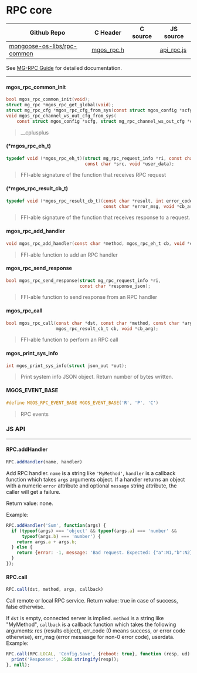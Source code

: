 # RPC core
| Github Repo | C Header | C source  | JS source |
| ----------- | -------- | --------  | ----------------- |
| [mongoose-os-libs/rpc-common](https://github.com/mongoose-os-libs/rpc-common) | [mgos_rpc.h](https://github.com/mongoose-os-libs/rpc-common/tree/master/include/mgos_rpc.h) | &nbsp;  | [api_rpc.js](https://github.com/mongoose-os-libs/rpc-common/tree/master/mjs_fs/api_rpc.js)         |



See [MG-RPC Guide](https://mongoose-os.com/docs/userguide/rpc.md)
for detailed documentation.


 ----- 
#### mgos_rpc_common_init

```c
bool mgos_rpc_common_init(void);
struct mg_rpc *mgos_rpc_get_global(void);
struct mg_rpc_cfg *mgos_rpc_cfg_from_sys(const struct mgos_config *scfg);
void mgos_rpc_channel_ws_out_cfg_from_sys(
    const struct mgos_config *scfg, struct mg_rpc_channel_ws_out_cfg *chcfg);
```
>  __cplusplus 
#### (*mgos_rpc_eh_t)

```c
typedef void (*mgos_rpc_eh_t)(struct mg_rpc_request_info *ri, const char *args,
                              const char *src, void *user_data);
```
>  FFI-able signature of the function that receives RPC request 
#### (*mgos_rpc_result_cb_t)

```c
typedef void (*mgos_rpc_result_cb_t)(const char *result, int error_code,
                                     const char *error_msg, void *cb_arg);
```
>  FFI-able signature of the function that receives response to a request. 
#### mgos_rpc_add_handler

```c
void mgos_rpc_add_handler(const char *method, mgos_rpc_eh_t cb, void *cb_arg);
```
> 
> FFI-able function to add an RPC handler
>  
#### mgos_rpc_send_response

```c
bool mgos_rpc_send_response(struct mg_rpc_request_info *ri,
                            const char *response_json);
```
>  FFI-able function to send response from an RPC handler 
#### mgos_rpc_call

```c
bool mgos_rpc_call(const char *dst, const char *method, const char *args_json,
                   mgos_rpc_result_cb_t cb, void *cb_arg);
```
>  FFI-able function to perform an RPC call 
#### mgos_print_sys_info

```c
int mgos_print_sys_info(struct json_out *out);
```
>  Print system info JSON object. Return number of bytes written. 
#### MGOS_EVENT_BASE

```c
#define MGOS_RPC_EVENT_BASE MGOS_EVENT_BASE('R', 'P', 'C')
```
>  RPC events 

### JS API

 --- 
#### RPC.addHandler

```javascript
RPC.addHandler(name, handler)
```
Add RPC handler. `name` is a string like `'MyMethod'`, `handler`
is a callback function which takes `args` arguments object.
If a handler returns an object with a numeric `error` attribute and
optional `message` string attribute, the caller will get a failure.

Return value: none.

Example:
```javascript
RPC.addHandler('Sum', function(args) {
  if (typeof(args) === 'object' && typeof(args.a) === 'number' &&
      typeof(args.b) === 'number') {
    return args.a + args.b;
  } else {
    return {error: -1, message: 'Bad request. Expected: {"a":N1,"b":N2}'};
  }
});
```
#### RPC.call

```javascript
RPC.call(dst, method, args, callback)
```
Call remote or local RPC service.
Return value: true in case of success, false otherwise.

If `dst` is empty, connected server is implied. `method` is a string
like "MyMethod", `callback` is a callback function which takes the following
arguments: res (results object), err_code (0 means success, or error code
otherwise), err_msg (error messasge for non-0 error code), userdata. Example:

```javascript
RPC.call(RPC.LOCAL, 'Config.Save', {reboot: true}, function (resp, ud) {
  print('Response:', JSON.stringify(resp));
}, null);
```
